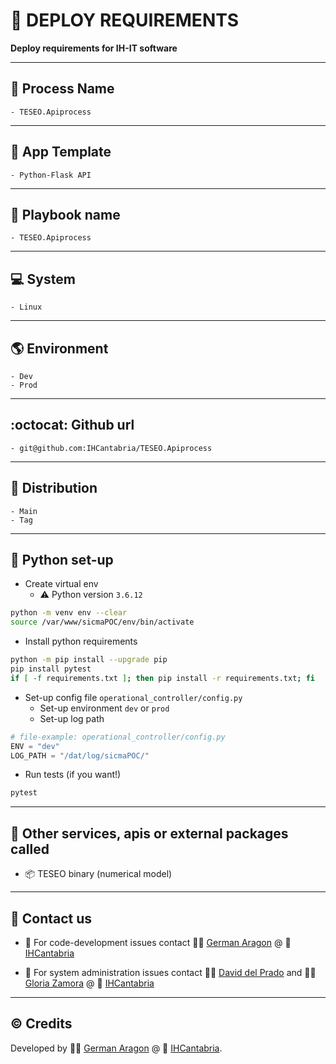 # :rocket: DEPLOY REQUIREMENTS

**Deploy requirements for IH-IT software**

---
## :bust_in_silhouette: Process Name

    - TESEO.Apiprocess

---
## :page_facing_up: App Template

    - Python-Flask API

---
## :green_book: Playbook name

    - TESEO.Apiprocess

---
## :computer: System

    - Linux

---
## :earth_americas: Environment

    - Dev
    - Prod

---
## :octocat: Github url

    - git@github.com:IHCantabria/TESEO.Apiprocess

---
## :floppy_disk: Distribution

    - Main
    - Tag

---
## :snake: Python set-up

* Create virtual env
  * :warning: Python version `3.6.12`
```bash
python -m venv env --clear
source /var/www/sicmaPOC/env/bin/activate
```

* Install python requirements
```bash
python -m pip install --upgrade pip
pip install pytest
if [ -f requirements.txt ]; then pip install -r requirements.txt; fi
```
* Set-up config file `operational_controller/config.py`
  * Set-up environment `dev` or `prod` 
  * Set-up log path

```python 
# file-example: operational_controller/config.py
ENV = "dev"
LOG_PATH = "/dat/log/sicmaPOC/"
```

* Run tests (if you want!)
```bash
pytest
```
---
## :calling: Other services, apis or external packages called
  * :package: TESEO binary (numerical model)

---
## :incoming_envelope: Contact us
* :snake: For code-development issues contact :man_technologist: [German Aragon](https://ihcantabria.com/en/directorio-personal/investigador/german-aragon/) @ :office: [IHCantabria](https://github.com/IHCantabria)

* :key: For system administration issues contact :man_technologist: [David del Prado](https://ihcantabria.com/en/directorio-personal/tecnologo/david-del-prado-secadas/) and :woman_technologist: [Gloria Zamora](https://ihcantabria.com/en/directorio-personal/tecnologo/gloria-zamora/) @ :office: [IHCantabria](https://github.com/IHCantabria)

---
## :copyright: Credits
Developed by :man_technologist: [German Aragon](https://ihcantabria.com/en/directorio-personal/investigador/german-aragon/) @ :office: [IHCantabria](https://github.com/IHCantabria).


